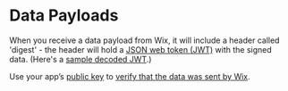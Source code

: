# Data Payloads

When you receive a data payload from Wix, it will include a header called 'digest' - the header will hold a [JSON web token (JWT)](https://jwt.io/introduction/) with the signed data. (Here's a [sample decoded JWT](https://jwt.io/#debugger-io?token=eyJraWQiOiJxRzFrRDJkeiIsImFsZyI6IlJTMjU2In0.eyJkYXRhIjp7IlNIQTI1NiI6IjNmZDA1ZGZlNDI5ODM3ZGE4NmNiYzcxMDE5MGM5YTY3Mjk2MjAzYmJkNGJkMzE2MGFiMGZmMDdiNjU5YjAxNjAifSwiaWF0IjoxNTUwOTM2NzMxLCJleHAiOjE1NTEyMzY3MzF9.JSRB5MbSNQEXd3we4SJR9voXTIePHlVGSGOb6OXV2v7oHBfRxaisE-ZIdNDMW2Wyy_u48VbKOUxOMdaBGRbP9Vy8S7AuXwixswBYqBS-CG2VffHVAbuijTxUkRzu7Fp29xfC14nDOdF_-aOS5morA_4j-Vbcju3ZwJsk23XLvqLuNmjCgces5QHqYDYazhX8oIqncfEHr1ZJadSFrFZeDhwQmwUGr6xwW8pNi5EJqby1sOAe8r7I3OnYG6qSWrnUHaHfSNJxEzZGST-oFJhaWSc2jGJ8ZyOhtr6UA-j6zdcqEuJBpA_YFpL23eI5vDCkVs6hSOtQ8FkiyFPy07OFzQ&publicKey=-----BEGIN%20PUBLIC%20KEY-----%0AMIIBIjANBgkqhkiG9w0BAQEFAAOCAQ8AMIIBCgKCAQEAlhQbczvgh7Z%2BA0G9d1VR%0A9V8eXtq2KPCagZZHaEpagm9oAeUYWoyy4ibsl3m6qMNCBgl6LXyCpGl9UtyEhx2m%0Ag80RJNRLdETagydxvYO6SwcAFs7DheVfSble852LQ2m%2BVM1TgW4JQQrwZcFObLfi%0AujfBEr7eRK7hB0i6K0zHt7BvF9THIJQifO7r9sKkMdu%2B%2FcNJxN2Q%2B%2Bs%2F9pSUlnB3%0AzEPmvZHfbf3v04A5Nl%2FZw%2ButD5u9A81FElz8RoXCgMH3CCTBmwORcriv5qDOsAYR%0A9J2gKhpvx5fxaoCzjx1k7npTp%2Fx1D5Xi3WMW338S6edZSYlEopzO7NAuP%2F%2BmdSrO%0ATwIDAQAB%0A-----END%20PUBLIC%20KEY-----%0A).)

Use your app’s [public key](https://devforum.wix.com/en/article/finding-your-apps-public-key) to [verify that the data was sent by Wix](https://devforum.wix.com/en/article/validating-requests-received-from-wix). 
